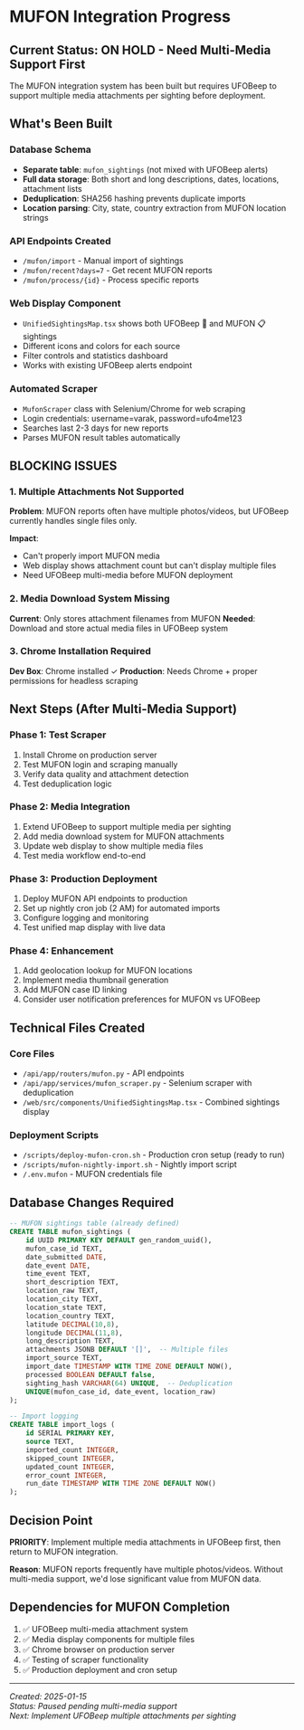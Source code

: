 # MUFON Integration Progress

## Current Status: ON HOLD - Need Multi-Media Support First

The MUFON integration system has been built but requires UFOBeep to support multiple media attachments per sighting before deployment.

## What's Been Built

### Database Schema
- **Separate table**: `mufon_sightings` (not mixed with UFOBeep alerts)
- **Full data storage**: Both short and long descriptions, dates, locations, attachment lists
- **Deduplication**: SHA256 hashing prevents duplicate imports
- **Location parsing**: City, state, country extraction from MUFON location strings

### API Endpoints Created
- `/mufon/import` - Manual import of sightings
- `/mufon/recent?days=7` - Get recent MUFON reports  
- `/mufon/process/{id}` - Process specific reports

### Web Display Component
- `UnifiedSightingsMap.tsx` shows both UFOBeep 🔔 and MUFON 📋 sightings
- Different icons and colors for each source
- Filter controls and statistics dashboard
- Works with existing UFOBeep alerts endpoint

### Automated Scraper
- `MufonScraper` class with Selenium/Chrome for web scraping
- Login credentials: username=varak, password=ufo4me123
- Searches last 2-3 days for new reports
- Parses MUFON result tables automatically

## BLOCKING ISSUES

### 1. Multiple Attachments Not Supported
**Problem**: MUFON reports often have multiple photos/videos, but UFOBeep currently handles single files only.

**Impact**: 
- Can't properly import MUFON media
- Web display shows attachment count but can't display multiple files
- Need UFOBeep multi-media before MUFON deployment

### 2. Media Download System Missing
**Current**: Only stores attachment filenames from MUFON
**Needed**: Download and store actual media files in UFOBeep system

### 3. Chrome Installation Required
**Dev Box**: Chrome installed ✓
**Production**: Needs Chrome + proper permissions for headless scraping

## Next Steps (After Multi-Media Support)

### Phase 1: Test Scraper
1. Install Chrome on production server
2. Test MUFON login and scraping manually
3. Verify data quality and attachment detection
4. Test deduplication logic

### Phase 2: Media Integration  
1. Extend UFOBeep to support multiple media per sighting
2. Add media download system for MUFON attachments
3. Update web display to show multiple media files
4. Test media workflow end-to-end

### Phase 3: Production Deployment
1. Deploy MUFON API endpoints to production
2. Set up nightly cron job (2 AM) for automated imports
3. Configure logging and monitoring
4. Test unified map display with live data

### Phase 4: Enhancement
1. Add geolocation lookup for MUFON locations
2. Implement media thumbnail generation
3. Add MUFON case ID linking
4. Consider user notification preferences for MUFON vs UFOBeep

## Technical Files Created

### Core Files
- `/api/app/routers/mufon.py` - API endpoints
- `/api/app/services/mufon_scraper.py` - Selenium scraper with deduplication
- `/web/src/components/UnifiedSightingsMap.tsx` - Combined sightings display

### Deployment Scripts  
- `/scripts/deploy-mufon-cron.sh` - Production cron setup (ready to run)
- `/scripts/mufon-nightly-import.sh` - Nightly import script
- `/.env.mufon` - MUFON credentials file

## Database Changes Required
```sql
-- MUFON sightings table (already defined)
CREATE TABLE mufon_sightings (
    id UUID PRIMARY KEY DEFAULT gen_random_uuid(),
    mufon_case_id TEXT,
    date_submitted DATE,
    date_event DATE,
    time_event TEXT,
    short_description TEXT,
    location_raw TEXT,
    location_city TEXT,
    location_state TEXT, 
    location_country TEXT,
    latitude DECIMAL(10,8),
    longitude DECIMAL(11,8),
    long_description TEXT,
    attachments JSONB DEFAULT '[]',  -- Multiple files
    import_source TEXT,
    import_date TIMESTAMP WITH TIME ZONE DEFAULT NOW(),
    processed BOOLEAN DEFAULT false,
    sighting_hash VARCHAR(64) UNIQUE,  -- Deduplication
    UNIQUE(mufon_case_id, date_event, location_raw)
);

-- Import logging
CREATE TABLE import_logs (
    id SERIAL PRIMARY KEY,
    source TEXT,
    imported_count INTEGER,
    skipped_count INTEGER, 
    updated_count INTEGER,
    error_count INTEGER,
    run_date TIMESTAMP WITH TIME ZONE DEFAULT NOW()
);
```

## Decision Point

**PRIORITY**: Implement multiple media attachments in UFOBeep first, then return to MUFON integration.

**Reason**: MUFON reports frequently have multiple photos/videos. Without multi-media support, we'd lose significant value from MUFON data.

## Dependencies for MUFON Completion

1. ✅ UFOBeep multi-media attachment system  
2. ✅ Media display components for multiple files
3. ✅ Chrome browser on production server
4. ✅ Testing of scraper functionality
5. ✅ Production deployment and cron setup

---

*Created: 2025-01-15*  
*Status: Paused pending multi-media support*  
*Next: Implement UFOBeep multiple attachments per sighting*